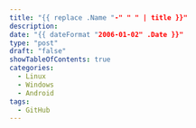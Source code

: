 ```yaml
---
title: "{{ replace .Name "-" " " | title }}"
description: 
date: "{{ dateFormat "2006-01-02" .Date }}"
type: "post"
draft: "false"
showTableOfContents: true
categories:
  - Linux
  - Windows
  - Android
tags:
  - GitHub
---
```




<script src="https://utteranc.es/client.js"
        repo="maheenwaris/Website"
        issue-term="pathname"
        theme="github-dark"
        crossorigin="anonymous"
        async>
</script>